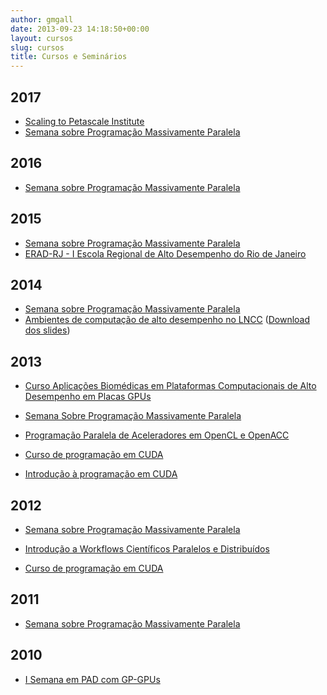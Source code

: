 ```yaml
---
author: gmgall
date: 2013-09-23 14:18:50+00:00
layout: cursos
slug: cursos
title: Cursos e Seminários
---
```


**2017**
--------

* [Scaling to Petascale Institute](/2017/06/11/evento-scaling-to-petascale-institute.html)
* [Semana sobre Programação Massivamente Paralela](http://www.lncc.br/eventoSeminario/eventoconsultar.php?vMenu=5&idt_evento=1615&vAno=2016)

**2016**
--------

* [Semana sobre Programação Massivamente Paralela](http://www.lncc.br/eventoSeminario/eventoconsultar.php?vMenu=5&idt_evento=1514&vAno=2016)

**2015**
--------

* [Semana sobre Programação Massivamente Paralela](http://www.lncc.br/eventoSeminario/eventoconsultar.php?vMenu=5&idt_evento=1381&vAno=2015)
* [ERAD-RJ - I Escola Regional de Alto Desempenho do Rio de Janeiro](http://eradrj2015.lncc.br/)

**2014**
--------

* [Semana sobre Programação Massivamente Paralela](http://www.lncc.br/eventoSeminario/eventoconsultar.php?vMenu=5&idt_evento=1260&vAno=2014)
* [Ambientes de computação de alto desempenho no LNCC](http://www.lncc.br/eventoSeminario/seminarioconsultar.php?vMenu=5&Idt_evento=1310&vAno=2014) ([Download dos slides](/slides/ambientes_hpc_lncc.pdf))

**2013**
--------


* [Curso Aplicações Biomédicas em Plataformas Computacionais de Alto Desempenho em Placas GPUs](http://www.labinfo.lncc.br/gpus/)

* [Semana Sobre Programação Massivamente
  Paralela](http://www.lncc.br/eventoSeminario/eventoconsultar.php?vMenu=5&idt_evento=1053&vAno=2013)

* [Programação Paralela de Aceleradores em OpenCL e
  OpenACC](http://www.lncc.br/eventoSeminario/outrosEventosConsultar.php?vMenu=5&idt_evento=1217&idt_tipo_evento=9&vAno=2013&vtipc=1)

* [Curso de programação em
  CUDA](http://www.lncc.br/eventoSeminario/outrosEventosConsultar.php?vMenu=5&idt_evento=1196&idt_tipo_evento=9&vAno=2013&vtipc=1)

* [Introdução à programação em
  CUDA](http://www.lncc.br/eventoSeminario/cursoConsultar.php?vMenu=&idt_evento=1052&idt_atividade_evento=2885)

**2012**
--------

* [Semana sobre Programação Massivamente
  Paralela](http://www.lncc.br/eventoSeminario/eventoconsultar.php?vMenu=5&idt_evento=946&vAno=2012)

* [Introdução a Workflows Científicos Paralelos e
  Distribuídos](http://www.lncc.br/eventoSeminario/cursoConsultar.php?vMenu=4&idt_evento=942&idt_atividade_evento=2706)

* [Curso de programação em
  CUDA](http://www.lncc.br/eventoSeminario/outrosEventosConsultar.php?vMenu=5&idt_evento=1007&idt_tipo_evento=9&vAno=2012&vtipc=1)

**2011**
--------

* [Semana sobre Programação Massivamente
  Paralela](http://www.lncc.br/eventoSeminario/eventoconsultar.php?vMenu=5&idt_evento=869&vAno=2011)

**2010**
--------

* [I Semana em PAD com GP-GPUs](http://www.lncc.br/eventoSeminario/eventoconsultar.php?vMenu=5&idt_evento=740&vAno=2010)

